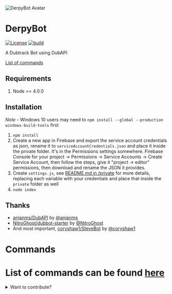 ![DerpyBot Avatar](http://i.imgur.com/p999E1u.png)
# DerpyBot 

[![License](http://img.shields.io/:license-mit-blue.svg)](https://github.com/franciscog/DerpyBot/blob/master/LICENSE)
[![build](https://travis-ci.org/FranciscoG/DerpyBot.svg)](https://travis-ci.org/FranciscoG/DerpyBot)

A Dubtrack Bot using DubAPI

[List of commands](#commands)

## Requirements
1. Node >= 4.0.0

## Installation

*Note* - Windows 10 users may need to `npm install --global --production windows-build-tools` first

1. `npm install`
2. Create a new app in Firebase and export the service account credentials as json, rename it to `serviceAccountCredentials.json` and place it inside the private folder. It's in the Permissions settings somewhere.  Firebase Console for your project -> Permissions -> Service Accounts -> Create Service Account,  then follow the steps, give it "project -> editor" permissions, then download and rename the JSON it provides.
3. Create `settings.js`, see [README.md in /private](private/README.md) for more details, replacing each variable with your credentials and place that inside the `private` folder as well
4. `node index`

## Thanks
* [anjanms/DubAPI](https://github.com/anjanms/DubAPI) by [@anjanms](https://github.com/anjanms)
* [NitroGhost/dubbot-starter](https://github.com/NitroGhost/dubbot-starter) by [@NitroGhost](https://github.com/NitroGhost)
* And most important, [coryshaw1/SteveBot](https://github.com/coryshaw1/SteveBot) by [@coryshaw1](https://github.com/coryshaw1)

# Commands
# List of commands can be found [here](http://franciscog.com/DerpyBot/commands/)

<details>
  <summary>Want to contribute?</summary>
  
  # Contributing
  
  Fork this repo    
  Create Pull Requests 

  DerpyBot uses Firebase for its database so I need to grant you access. I've setup a development database in there that contributors will solely be using for now. Please DM me in Chillout Mixer's Discord channel with your email so that I can add you to the project. You'll need to download a json account credentials file.  

  I'll provide you with the firebase url

  You'll also need your own of the following API keys:
  - [SoundCloud](https://developers.soundcloud.com/)
  - [YouTube Data Api](https://developers.google.com/youtube/v3/getting-started) - hav

  Both are just used to get data for the currently playing song
</details>

